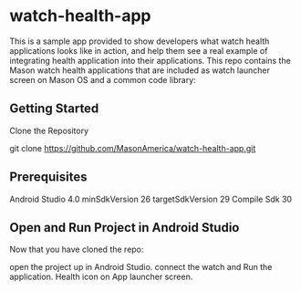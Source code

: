 watch-health-app
===
This is a sample app provided to show developers what watch health applications looks like in action, and help them see a real example of integrating health application
into their applications.
This repo contains the Mason watch health applications that are included as watch launcher screen on Mason OS and a common code library:

## Getting Started

Clone the Repository

git clone https://github.com/MasonAmerica/watch-health-app.git

## Prerequisites
  Android Studio 4.0
  minSdkVersion 26
  targetSdkVersion 29
  Compile Sdk 30

## Open and Run Project in Android Studio

 Now that you have cloned the repo:

  open the project up in Android Studio.
  connect the watch and Run the application.
  Health icon on App launcher screen.
